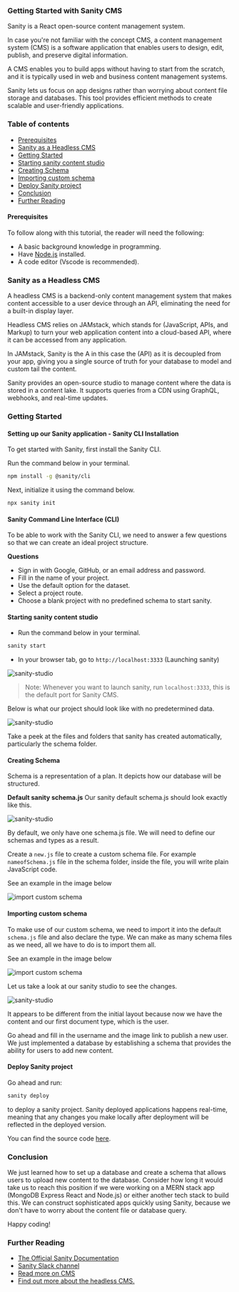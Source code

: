### Getting Started with Sanity CMS
Sanity is a React open-source content management system. 

In case you're not familiar with the concept CMS, a content management system (CMS) is a software application that enables users to design, edit, publish, and preserve digital information. 

A CMS enables you to build apps without having to start from the scratch, and it is typically used in web and business content management systems.

Sanity lets us focus on app designs rather than worrying about content file storage and databases. This tool provides efficient methods to create scalable and user-friendly applications.

### Table of contents
- [Prerequisites](#prerequisites)
- [Sanity as a Headless CMS](#sanity-as-a-headless-cms)
- [Getting Started](#getting-started)
- [Starting sanity content studio](#starting-sanity-content-studio)
- [Creating Schema](#creating-schema)
- [Importing custom schema](#importing-custom-schema)
- [Deploy Sanity project](#deploy-sanity-project)
- [Conclusion](#conclusion)
- [Further Reading](#further-reading)

#### Prerequisites
To follow along with this tutorial, the reader will need the following:
- A basic background knowledge in programming.
- Have [Node.js](https://nodejs.org/en/download/) installed.
- A code editor (Vscode is recommended).

### Sanity as a Headless CMS
A headless CMS is a backend-only content management system that makes content accessible to a user device through an API, eliminating the need for a built-in display layer. 

Headless CMS relies on JAMstack, which stands for (JavaScript, APIs, and Markup) to turn your web application content into a cloud-based API, where it can be accessed from any application. 

In JAMstack, Sanity is the A in this case the (API) as it is decoupled from your app, giving you a single source of truth for your database to model and custom tail the content. 

Sanity provides an open-source studio to manage content where the data is stored in a content lake. It supports queries from a CDN using GraphQL, webhooks, and real-time updates.

### Getting Started
#### Setting up our Sanity application - Sanity CLI Installation
To get started with Sanity, first install the Sanity CLI.

Run the command below in your terminal.

```bash
npm install -g @sanity/cli
```

Next, initialize it using the command below.

```bash
npx sanity init
```

#### Sanity Command Line Interface (CLI)
To be able to work with the Sanity CLI, we need to answer a few questions so that we can create an ideal project structure.

**Questions**
- Sign in with Google, GitHub, or an email address and password.
- Fill in the name of your project.
- Use the default option for the dataset.
- Select a project route.
- Choose a blank project with no predefined schema to start sanity.

#### Starting sanity content studio
- Run the command below in your terminal.

```bash
sanity start
```

- In your browser tab, go to `http://localhost:3333` (Launching sanity)

![sanity-studio](/engineering-education/getting-started-with-sanity-cms/terminal.png)

>Note: Whenever you want to launch sanity, run `localhost:3333`, this is the default port for Sanity CMS.

Below is what our project should look like with no predetermined data.

![sanity-studio](/engineering-education/getting-started-with-sanity-cms/sanity-screenshot1.png)

Take a peek at the files and folders that sanity has created automatically, particularly the schema folder.

#### Creating Schema
Schema is a representation of a plan. It depicts how our database will be structured.

**Default sanity schema.js**
Our sanity default schema.js should look exactly like this.

![sanity-studio](/engineering-education/getting-started-with-sanity-cms/default-schema.png)

By default, we only have one schema.js file. We will need to define our schemas and types as a result.

Create a `new.js` file to create a custom schema file. For example `nameofSchema.js` file in the schema folder, inside the file, you will write plain JavaScript code.

See an example in the image below

![import custom schema](/engineering-education/getting-started-with-sanity-cms/userSchema.png)

#### Importing custom schema
To make use of our custom schema, we need to import it into the default `schema.js` file and also declare the type. We can make as many schema files as we need, all we have to do is to import them all.
 
See an example in the image below

![import custom schema](/engineering-education/getting-started-with-sanity-cms/import-schema.png)

Let us take a look at our sanity studio to see the changes.

![sanity-studio](/engineering-education/getting-started-with-sanity-cms/sanity-screenshot2.png)

It appears to be different from the initial layout because now we have the content and our first document type, which is the user.
 
Go ahead and fill in the username and the image link to publish a new user. We just implemented a database by establishing a schema that provides the ability for users to add new content.
 
#### Deploy Sanity project
Go ahead and run:

```bash
sanity deploy
```

to deploy a sanity project. Sanity deployed applications happens real-time, meaning that any changes you make locally after deployment will be reflected in the deployed version.

You can find the source code [here](https://github.com/abimbolataofeek/getting-started-with-sanity-cms).

### Conclusion
We just learned how to set up a database and create a schema that allows users to upload new content to the database. Consider how long it would take us to reach this position if we were working on a MERN stack app (MongoDB Express React and Node.js) or either another tech stack to build this. We can construct sophisticated apps quickly using Sanity, because we don't have to worry about the content file or database query.

Happy coding!

### Further Reading
- [The Official Sanity Documentation](https://www.sanity.io)
- [Sanity Slack channel](https://slack.sanity.io/)
- [Read more on CMS](https://www.sitecore.com/knowledge-center/digital-marketing-resources/what-is-a-cms)
- [Find out more about the headless CMS.](https://www.youtube.com/watch?v=-Uor3I0n_vQ)

